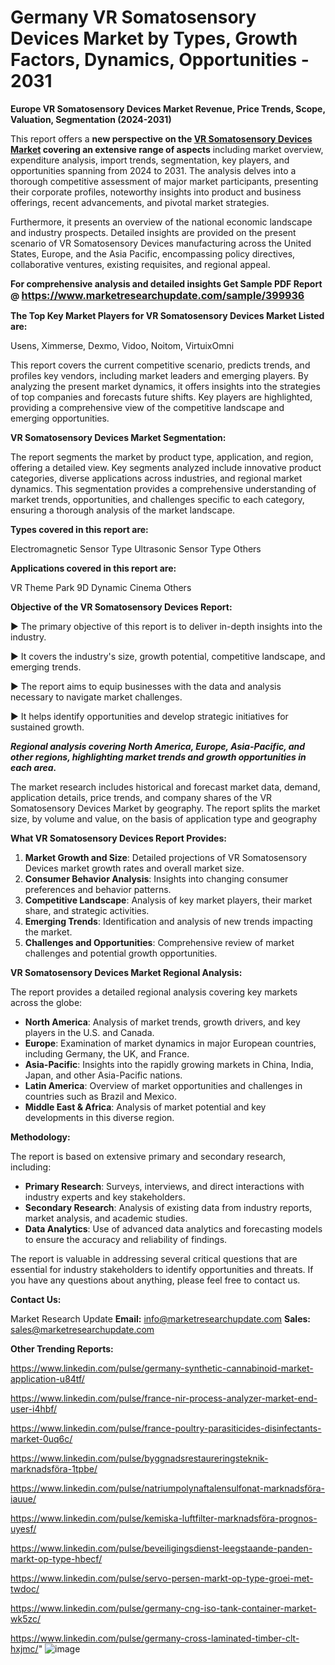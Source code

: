 # Germany VR Somatosensory Devices Market by Types, Growth Factors, Dynamics, Opportunities - 2031

<strong>Europe VR Somatosensory Devices Market Revenue, Price Trends, Scope, Valuation, Segmentation (2024-2031)</strong>

This report offers a <strong>new perspective on the <a href=https://www.marketresearchupdate.com/sample/399936>VR Somatosensory Devices Market</a> covering an extensive range of aspects</strong> including market overview, expenditure analysis, import trends, segmentation, key players, and opportunities spanning from 2024 to 2031. The analysis delves into a thorough competitive assessment of major market participants, presenting their corporate profiles, noteworthy insights into product and business offerings, recent advancements, and pivotal market strategies.

Furthermore, it presents an overview of the national economic landscape and industry prospects. Detailed insights are provided on the present scenario of VR Somatosensory Devices manufacturing across the United States, Europe, and the Asia Pacific, encompassing policy directives, collaborative ventures, existing requisites, and regional appeal.

<strong>For comprehensive analysis and detailed insights Get Sample PDF Report @ <a href=https://www.marketresearchupdate.com/sample/399936><font size=3 color=#0000ff>https://www.marketresearchupdate.com/sample/399936</font></a></strong>

<strong>The Top Key Market Players for VR Somatosensory Devices Market Listed are:</strong>

Usens, Ximmerse, Dexmo, Vidoo, Noitom, VirtuixOmni

This report covers the current competitive scenario, predicts trends, and profiles key vendors, including market leaders and emerging players. By analyzing the present market dynamics, it offers insights into the strategies of top companies and forecasts future shifts. Key players are highlighted, providing a comprehensive view of the competitive landscape and emerging opportunities.

<strong>VR Somatosensory Devices Market Segmentation:</strong>

The report segments the market by product type, application, and region, offering a detailed view. Key segments analyzed include innovative product categories, diverse applications across industries, and regional market dynamics. This segmentation provides a comprehensive understanding of market trends, opportunities, and challenges specific to each category, ensuring a thorough analysis of the market landscape.

<strong>Types covered in this report are:</strong>

Electromagnetic Sensor Type
Ultrasonic Sensor Type
Others

<strong>Applications covered in this report are:</strong>

VR Theme Park
9D Dynamic Cinema
Others

<strong>Objective of the VR Somatosensory Devices Report:</strong>

▶ The primary objective of this report is to deliver in-depth insights into the industry.

▶ It covers the industry's size, growth potential, competitive landscape, and emerging trends.

▶ The report aims to equip businesses with the data and analysis necessary to navigate market challenges.

▶ It helps identify opportunities and develop strategic initiatives for sustained growth.

<strong><em>Regional analysis covering North America, Europe, Asia-Pacific, and other regions, highlighting market trends and growth opportunities in each area.</em></strong>

The market research includes historical and forecast market data, demand, application details, price trends, and company shares of the VR Somatosensory Devices Market by geography. The report splits the market size, by volume and value, on the basis of application type and geography

<strong>What VR Somatosensory Devices Report Provides:</strong>
<ol>
  <li><strong>Market Growth and Size</strong>: Detailed projections of VR Somatosensory Devices market growth rates and overall market size.</li>
  <li><strong>Consumer Behavior Analysis</strong>: Insights into changing consumer preferences and behavior patterns.</li>
  <li><strong>Competitive Landscape</strong>: Analysis of key market players, their market share, and strategic activities.</li>
  <li><strong>Emerging Trends</strong>: Identification and analysis of new trends impacting the market.</li>
  <li><strong>Challenges and Opportunities</strong>: Comprehensive review of market challenges and potential growth opportunities.</li>
</ol>

<strong>VR Somatosensory Devices Market Regional Analysis:</strong>

The report provides a detailed regional analysis covering key markets across the globe:
<ul>
  <li><strong>North America</strong>: Analysis of market trends, growth drivers, and key players in the U.S. and Canada.</li>
  <li><strong>Europe</strong>: Examination of market dynamics in major European countries, including Germany, the UK, and France.</li>
  <li><strong>Asia-Pacific</strong>: Insights into the rapidly growing markets in China, India, Japan, and other Asia-Pacific nations.</li>
  <li><strong>Latin America</strong>: Overview of market opportunities and challenges in countries such as Brazil and Mexico.</li>
  <li><strong>Middle East &amp; Africa</strong>: Analysis of market potential and key developments in this diverse region.</li>
</ul>

<strong>Methodology:</strong>

The report is based on extensive primary and secondary research, including:
<ul>
  <li><strong>Primary Research</strong>: Surveys, interviews, and direct interactions with industry experts and key stakeholders.</li>
  <li><strong>Secondary Research</strong>: Analysis of existing data from industry reports, market analysis, and academic studies.</li>
  <li><strong>Data Analytics</strong>: Use of advanced data analytics and forecasting models to ensure the accuracy and reliability of findings.</li>
</ul>
The report is valuable in addressing several critical questions that are essential for industry stakeholders to identify opportunities and threats. If you have any questions about anything, please feel free to contact us.

<strong>Contact Us:</strong>

Market Research Update
<strong>Email:</strong> info@marketresearchupdate.com
<strong>Sales:</strong> sales@marketresearchupdate.com

<strong>Other Trending Reports:</strong>

<a href=https://www.linkedin.com/pulse/germany-synthetic-cannabinoid-market-application-u84tf/>https://www.linkedin.com/pulse/germany-synthetic-cannabinoid-market-application-u84tf/</a>

<a href=https://www.linkedin.com/pulse/france-nir-process-analyzer-market-end-user-i4hbf/>https://www.linkedin.com/pulse/france-nir-process-analyzer-market-end-user-i4hbf/</a>

<a href=https://www.linkedin.com/pulse/france-poultry-parasiticides-disinfectants-market-0uq6c/>https://www.linkedin.com/pulse/france-poultry-parasiticides-disinfectants-market-0uq6c/</a>

<a href=https://www.linkedin.com/pulse/byggnadsrestaureringsteknik-marknadsföra-1tpbe/>https://www.linkedin.com/pulse/byggnadsrestaureringsteknik-marknadsföra-1tpbe/</a>

<a href=https://www.linkedin.com/pulse/natriumpolynaftalensulfonat-marknadsföra-iauue/>https://www.linkedin.com/pulse/natriumpolynaftalensulfonat-marknadsföra-iauue/</a>

<a href=https://www.linkedin.com/pulse/kemiska-luftfilter-marknadsföra-prognos-uyesf/>https://www.linkedin.com/pulse/kemiska-luftfilter-marknadsföra-prognos-uyesf/</a>

<a href=https://www.linkedin.com/pulse/beveiligingsdienst-leegstaande-panden-markt-op-type-hbecf/>https://www.linkedin.com/pulse/beveiligingsdienst-leegstaande-panden-markt-op-type-hbecf/</a>

<a href=https://www.linkedin.com/pulse/servo-persen-markt-op-type-groei-met-twdoc/>https://www.linkedin.com/pulse/servo-persen-markt-op-type-groei-met-twdoc/</a>

<a href=https://www.linkedin.com/pulse/germany-cng-iso-tank-container-market-wk5zc/>https://www.linkedin.com/pulse/germany-cng-iso-tank-container-market-wk5zc/</a>

<a href=https://www.linkedin.com/pulse/germany-cross-laminated-timber-clt-hxjmc/>https://www.linkedin.com/pulse/germany-cross-laminated-timber-clt-hxjmc/</a>"
![image](https://github.com/user-attachments/assets/5b31f81c-edf0-48ba-a7c4-03072055b0f7)
